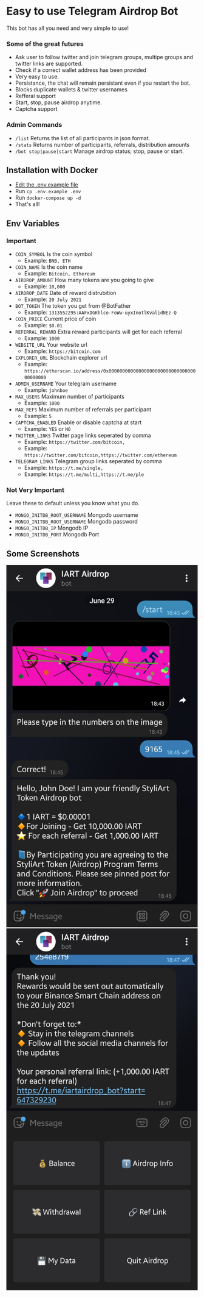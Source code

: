 # Easy to use Telegram Airdrop Bot

This bot has all you need and very simple to use!
### Some of the great futures

- Ask user to follow twitter and join telegram groups, multipe groups and twitter links are supported.
- Check if a correct wallet address has been provided
- Very easy to use.
- Persistance, the chat will remain persistant even if you restart the bot.
- Blocks duplicate wallets & twitter usernames
- Refferal support
- Start, stop, pause airdrop anytime.
- Captcha support

### Admin Commands

- `/list` Returns the list of all participants in json format.
- `/stats` Returns number of participants, referrals, distribution amounts
- `/bot stop|pause|start` Manage airdrop status; stop, pause or start.

## Installation with Docker
- [Edit the .env.example file](#env-file)
- Run `cp .env.example .env`
- Run `docker-compose up -d`
- That's all!

## Env Variables
### Important

- `COIN_SYMBOL` Is the coin symbol
    - Example: `BNB, ETH`
- `COIN_NAME` Is the coin name
    - Example: `Bitcoin, Ethereum`
- `AIRDROP_AMOUNT` How many tokens are you going to give
    - Example: `10,000`
- `AIRDROP_DATE` Date of reward distrubition
    - Example: `20 July 2021`
- `BOT_TOKEN` The token you get from @BotFather
    - Example: `1313552295:AAFxDGKhlco-FoWw-uyxInotlKvalidNEz-Q`
- `COIN_PRICE` Current price of coin
    - Example: `$0.01`
- `REFERRAL_REWARD` Extra reward participants will get for each referral
    - Example: `1000`
- `WEBSITE_URL` Your website url
    - Example: `https://bitcoin.com`
- `EXPLORER_URL` Blockchain explorer url
    - Example: `https://etherscan.io/address/0x0000000000000000000000000000000000000000`
- `ADMIN_USERNAME` Your telegram username
    - Example: `johnboe`
- `MAX_USERS` Maximum number of participants
    - Example: `1000`
- `MAX_REFS` Maximum number of referrals per participant
    - Example: `5`
- `CAPTCHA_ENABLED` Enable or disable captcha at start
    - Example: `YES` or `NO`
- `TWITTER_LINKS` Twitter page links seperated by comma
    - Example: `https://twitter.com/bitcoin,`
    - Example: `https://twitter.com/bitcoin,https://twitter.com/ethereum`
- `TELEGRAM_LINKS` Telegram group links seperated by comma
    - Example: `https://t.me/single,`
    - Example: `https://t.me/multi,https://t.me/ple`


### Not Very Important

Leave these to default unless you know what you do.

- `MONGO_INITDB_ROOT_USERNAME` Mongodb username
- `MONGO_INITDB_ROOT_USERNAME` Mongodb password
- `MONGO_INITDB_IP` Mongodb IP
- `MONGO_INITDB_PORT` Mongodb Port

## Some Screenshots
![1](./images/1.jpg)
![1](./images/2.jpg)